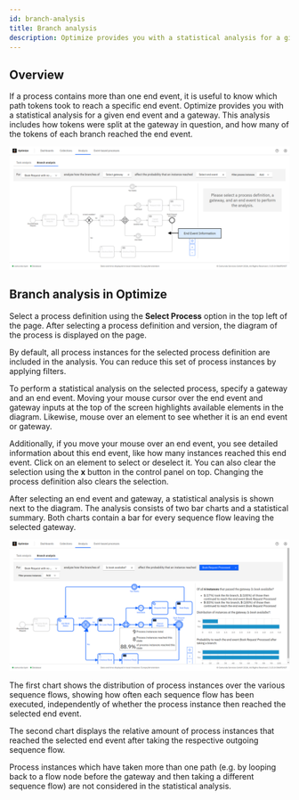 ```yaml
---
id: branch-analysis
title: Branch analysis
description: Optimize provides you with a statistical analysis for a given end event and a gateway.
---
```


## Overview

If a process contains more than one end event, it is useful to know which path tokens took to reach a specific end event. Optimize provides you with a statistical analysis for a given end event and a gateway. This analysis includes how tokens were split at the gateway in question, and how many of the tokens of each branch reached the end event.

![branch analysis](./img/analysis-1.png)

## Branch analysis in Optimize

Select a process definition using the **Select Process** option in the top left of the page. After selecting a process definition and version, the diagram of the process is displayed on the page.

By default, all process instances for the selected process definition are included in the analysis. You can reduce this set of process instances by applying filters.

To perform a statistical analysis on the selected process, specify a gateway and an end event. Moving your mouse cursor over the end event and gateway inputs at the top of the screen highlights available elements in the diagram. Likewise, mouse over an element to see whether it is an end event or gateway.

Additionally, if you move your mouse over an end event, you see detailed information about this end event, like how many instances reached this end event. Click on an element to select or deselect it. You can also clear the selection using the **x** button in the control panel on top. Changing the process definition also clears the selection.

After selecting an end event and gateway, a statistical analysis is shown next to the diagram. The analysis consists of two bar charts and a statistical summary. Both charts contain a bar for every sequence flow leaving the selected gateway.

![branch analysis second example](./img/analysis-2.png)

The first chart shows the distribution of process instances over the various sequence flows, showing how often each sequence flow has been executed, independently of whether the process instance then reached the selected end event.

The second chart displays the relative amount of process instances that reached the selected end event after taking the respective outgoing sequence flow.

Process instances which have taken more than one path (e.g. by looping back to a flow node before the gateway and then taking a different sequence flow) are not considered in the statistical analysis.
